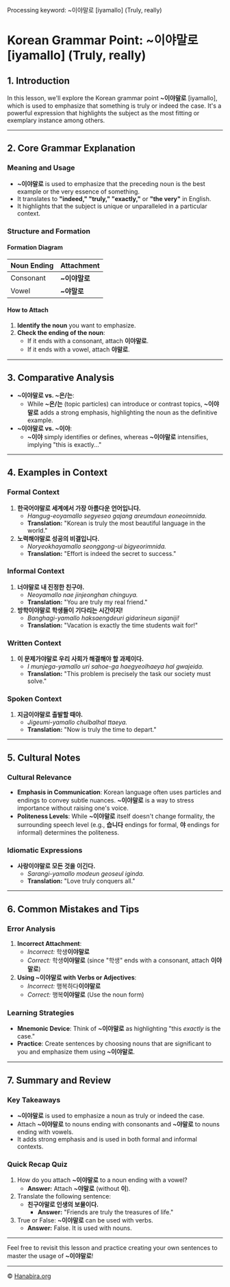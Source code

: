 Processing keyword: ~이야말로 [iyamallo] (Truly, really)
# Korean Grammar Point: ~이야말로 [iyamallo] (Truly, really)

## 1. Introduction
In this lesson, we'll explore the Korean grammar point **~이야말로** [iyamallo], which is used to emphasize that something is truly or indeed the case. It's a powerful expression that highlights the subject as the most fitting or exemplary instance among others.

---
## 2. Core Grammar Explanation
### **Meaning and Usage**
- **~이야말로** is used to emphasize that the preceding noun is the best example or the very essence of something.
- It translates to **"indeed," "truly," "exactly,"** or **"the very"** in English.
- It highlights that the subject is unique or unparalleled in a particular context.
### **Structure and Formation**
#### **Formation Diagram**
| Noun Ending | Attachment    |
|-------------|---------------|
| Consonant   | **~이야말로** |
| Vowel       | **~야말로**   |
#### **How to Attach**
1. **Identify the noun** you want to emphasize.
2. **Check the ending of the noun**:
   - If it ends with a consonant, attach **이야말로**.
   - If it ends with a vowel, attach **야말로**.
---
## 3. Comparative Analysis
- **~이야말로 vs. ~은/는**:
  - While **~은/는** (topic particles) can introduce or contrast topics, **~이야말로** adds a strong emphasis, highlighting the noun as the definitive example.
- **~이야말로 vs. ~이야**:
  - **~이야** simply identifies or defines, whereas **~이야말로** intensifies, implying "this is exactly..."
---
## 4. Examples in Context
### **Formal Context**
1. **한국어야말로 세계에서 가장 아름다운 언어입니다.**
   - *Hangug-eoyamallo segyeseo gajang areumdaun eoneoimnida.*
   - **Translation:** "Korean is truly the most beautiful language in the world."
2. **노력해야말로 성공의 비결입니다.**
   - *Noryeokhayamallo seonggong-ui bigyeorimnida.*
   - **Translation:** "Effort is indeed the secret to success."
### **Informal Context**
1. **너야말로 내 진정한 친구야.**
   - *Neoyamallo nae jinjeonghan chinguya.*
   - **Translation:** "You are truly my real friend."
2. **방학이야말로 학생들이 기다리는 시간이지!**
   - *Banghagi-yamallo haksaengdeuri gidarineun siganiji!*
   - **Translation:** "Vacation is exactly the time students wait for!"
### **Written Context**
1. **이 문제가야말로 우리 사회가 해결해야 할 과제이다.**
   - *I munjega-yamallo uri sahoe-ga haegyeolhaeya hal gwajeida.*
   - **Translation:** "This problem is precisely the task our society must solve."
### **Spoken Context**
1. **지금이야말로 출발할 때야.**
   - *Jigeumi-yamallo chulbalhal ttaeya.*
   - **Translation:** "Now is truly the time to depart."
---
## 5. Cultural Notes
### **Cultural Relevance**
- **Emphasis in Communication**: Korean language often uses particles and endings to convey subtle nuances. **~이야말로** is a way to stress importance without raising one's voice.
- **Politeness Levels**: While **~이야말로** itself doesn't change formality, the surrounding speech level (e.g., **습니다** endings for formal, **야** endings for informal) determines the politeness.
### **Idiomatic Expressions**
- **사랑이야말로 모든 것을 이긴다.**
  - *Sarangi-yamallo modeun geoseul iginda.*
  - **Translation:** "Love truly conquers all."
---
## 6. Common Mistakes and Tips
### **Error Analysis**
1. **Incorrect Attachment**:
   - *Incorrect:* 학생**이야말로**
   - *Correct:* 학생**이야말로** (since "학생" ends with a consonant, attach **이야말로**)
2. **Using ~이야말로 with Verbs or Adjectives**:
   - *Incorrect:* 행복하다**이야말로**
   - *Correct:* 행복**이야말로** (Use the noun form)
### **Learning Strategies**
- **Mnemonic Device**: Think of **~이야말로** as highlighting "this *exactly* is the case."
- **Practice**: Create sentences by choosing nouns that are significant to you and emphasize them using **~이야말로**.
---
## 7. Summary and Review
### **Key Takeaways**
- **~이야말로** is used to emphasize a noun as truly or indeed the case.
- Attach **~이야말로** to nouns ending with consonants and **~야말로** to nouns ending with vowels.
- It adds strong emphasis and is used in both formal and informal contexts.
### **Quick Recap Quiz**
1. How do you attach **~이야말로** to a noun ending with a vowel?
   - **Answer:** Attach **~야말로** (without **이**).
2. Translate the following sentence:
   - **친구야말로 인생의 보물이다.**
     - **Answer:** "Friends are truly the treasures of life."
3. True or False: **~이야말로** can be used with verbs.
   - **Answer:** False. It is used with nouns.
---
Feel free to revisit this lesson and practice creating your own sentences to master the usage of **~이야말로**!

---
© [Hanabira.org](https://hanabira.org)
